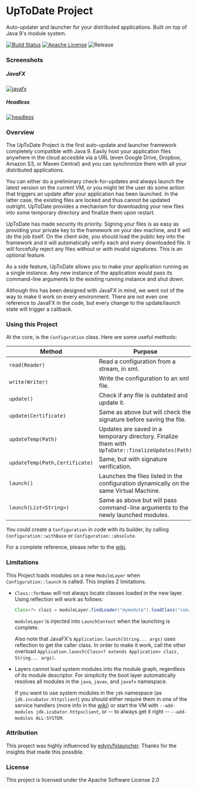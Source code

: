 # UpToDate Project

Auto-updater and launcher for your distributed applications. Built on top of Java 9's module system.

[![Build Status](https://travis-ci.org/uptodate-project/uptodate.svg?branch=master)](https://travis-ci.org/uptodate-project/uptodate)
[![Apache License](https://img.shields.io/badge/license-Apache%20License%202.0-blue.svg)](http://www.apache.org/licenses/LICENSE-2.0)
![Release](https://img.shields.io/badge/release-v1.0--beta-yellow.svg)


### Screenshots

##### JavaFX
[![javafx][1]][1]

##### Headless
[![headless][2]][2]


### Overview

The UpToDate Project is the first auto-update and launcher framework completely compatible with Java 9. Easily host your application
files anywhere in the cloud accesible via a URL (even Google Drive, Dropbox, Amazon S3, or Maven Central)
and you can synchronize them with all your distributed applications.

You can either do a preliminary check-for-updates and always launch the latest version on the current VM, or you might let the user do some action
that triggers an update after your application has been launched. In the latter case, the existing files are locked and thus cannot be
updated outright. UpToDate provides a mechanism for downloading your new files into some temporary directory and finalize them upon
restart.

UpToDate has made security its priority. Signing your files is as easy as providing your private key to the framework on your dev machine,
and it will do the job itself. On the client side, you should load the public key into the framework and it will automatically verify 
each and every downloaded file. It will forcefully reject any files without or with invalid signatures. This is an optional feature.

As a side feature, UpToDate allows you to make your application running as a single instance. Any new instance of
the application would pass its command-line arguments to the existing running instance and shut down.

Although this has been designed with JavaFX in mind, we went out of the way to make it work on every environment.
There are not even one reference to JavaFX in the code, but every change to the update/launch state will trigger a callback.

### Using this Project

At the core, is the `Configuration` class. Here are some useful methods:

|Method|Purpose|
|---|---|
|`read(Reader)`| Read a configuration from a stream, in xml.|
|`write(Writer)`| Write the configuration to an xml file.|
|`update()`|Check if any file is outdated and update it.|
|`update(Certificate)`|Same as above but will check the signature before saving the file.|
|`updateTemp(Path)`|Updates are saved in a temporary directory. Finalize them with `UpToDate::finalizeUpdates(Path)`|
|`updateTemp(Path,Certificate)`|Same, but with signature verification.|
|`launch()`|Launches the files listed in the configuration dynamically on the same Virtual Machine.|
|`launch(List<String>)`|Same as above but will pass command-line arguments to the newly launched modules.|

You could create a `Configuration` in code with its builder, by calling `Configuration::withBase` or `Configuration::absolute`.

For a complete reference, please refer to the [wiki](https://github.com/uptodate-project/uptodate/wiki).

### Limitations

This Project loads modules on a new `ModuleLayer` when `Configuration::launch` is called. This implies 2 limitations.

- `Class::forName` will not always locate classes loaded in the new layer. Using reflection will work as follows:
  ```java
  Class<?> clazz = moduleLayer.findLoader("mymodule").loadClass("com.example.MyClass");
  ```
  `moduleLayer` is injected into `LaunchContext` when the launching is complete.
  
  Also note that JavaFX's `Application.launch(String... args)` uses reflection to get the caller class. In order
  to make it work, call the other overload `Application.launch(Class<? extends Application> clazz, String... args)`.
  
- Layers cannot load system modules into the module graph, regerdless of its module descriptor. For simplicity the boot layer
  automatically resolves all modules in the `java`, `javax`, and `javafx` namespace.
  
  If you want to use system modules in the `jdk` namespace (as `jdk.incubator.httpclient`) you should either 
  require them in one of the service handlers (more info in the [wiki](https://github.com/uptodate-project/uptodate/wiki))
  or start the VM with `--add-modules jdk.icubator.httpsclient`,
  or -- to always get it right -- `--add-modules ALL-SYSTEM`.
  

### Attribution

This project was highly influenced by [edvin/fxlauncher](https://github.com/edvin/fxlauncher/). Thanks for the insights
that made this possible.

### License

This project is licensed under the Apache Software License 2.0



  [1]: https://i.stack.imgur.com/DrSzz.gif
  [2]: https://i.stack.imgur.com/ca9rT.gif
